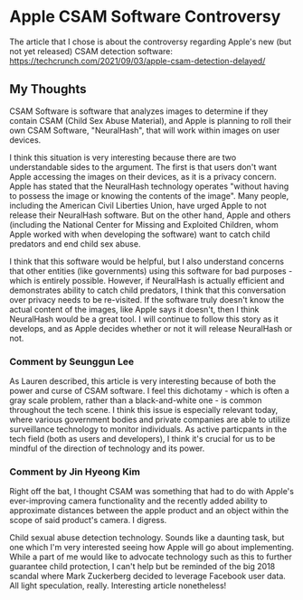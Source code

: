 # Apple CSAM Software Controversy

The article that I chose is about the controversy regarding Apple's new (but not yet released) CSAM detection
software: https://techcrunch.com/2021/09/03/apple-csam-detection-delayed/

## My Thoughts

CSAM Software is software that analyzes images to determine if they contain CSAM (Child Sex Abuse Material),
and Apple is planning to roll their own CSAM Software, "NeuralHash", that will work within images on user devices.

I think this situation is very interesting because there are two understandable sides to the argument. The first is that users don't want Apple accessing the images on their devices, as it is a privacy concern. Apple has stated that the NeuralHash technology operates "without having to possess the image or knowing the contents of the image". Many people, including the American Civil Liberties Union, have urged Apple to not release their NeuralHash software. But on the other hand, Apple and others (including the National Center for Missing and Exploited Children, whom Apple worked with when developing the software) want to catch child predators and end child sex abuse.

I think that this software would be helpful, but I also understand concerns that other entities (like governments) using this software for bad purposes - which is entirely possible. However, if NeuralHash is actually efficient and demonstrates ability to catch child predators, I think that this conversation over privacy needs to be re-visited. If the software truly doesn't know the actual content of the images, like Apple says it doesn't, then I think NeuralHash would be a great tool. I will continue to follow this story as it develops, and as Apple decides whether or not it will release NeuralHash or not.

### Comment by Seunggun Lee

As Lauren described, this article is very interesting because of both the power and curse of CSAM software. I feel this dichotamy - which is often a gray scale problem, rather than a black-and-white one - is common throughout the tech scene. I think this issue is especially relevant today, where various government bodies and private companies are able to utilize surveillance technology to monitor individuals. As active particpants in the tech field (both as users and developers), I think it's crucial for us to be mindful of the direction of technology and its power.


### Comment by Jin Hyeong Kim
Right off the bat, I thought CSAM was something that had to do with Apple's ever-improving camera functionality and the recently added ability to approximate distances between the apple product and an object within the scope of said product's camera. I digress.

Child sexual abuse detection technology. Sounds like a daunting task, but one which I'm very interested seeing how Apple will go about implementing. While a part of me would like to advocate technology such as this to further guarantee child protection, I can't help but be reminded of the big 2018 scandal where Mark Zuckerberg decided to leverage Facebook user data. All light speculation, really.
Interesting article nonetheless!
